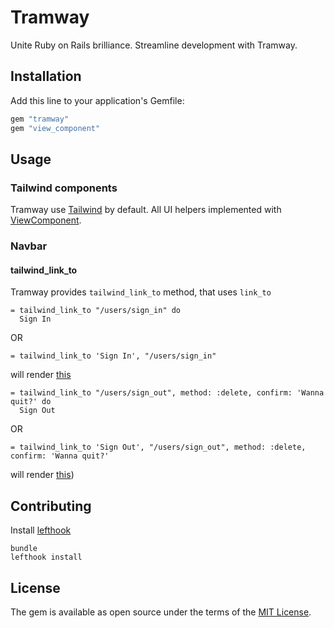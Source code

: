 # Tramway
Unite Ruby on Rails brilliance. Streamline development with Tramway.

## Installation
Add this line to your application's Gemfile:

```ruby
gem "tramway"
gem "view_component"
```

## Usage

### Tailwind components

Tramway use [Tailwind](https://tailwindcss.com/) by default. All UI helpers implemented with [ViewComponent](https://github.com/viewcomponent/view_component).

### Navbar

#### tailwind_link_to

Tramway provides `tailwind_link_to` method, that uses `link_to`

```haml
= tailwind_link_to "/users/sign_in" do
  Sign In
```

OR

```haml
= tailwind_link_to 'Sign In', "/users/sign_in"
```

will render [this](https://play.tailwindcss.com/RT3Vvauu78)

```haml
= tailwind_link_to "/users/sign_out", method: :delete, confirm: 'Wanna quit?' do
  Sign Out
```

OR

```
= tailwind_link_to 'Sign Out', "/users/sign_out", method: :delete, confirm: 'Wanna quit?'
```

will render [this](https://play.tailwindcss.com/7qPmG4ltEU))

## Contributing

Install [lefthook](https://github.com/evilmartians/lefthook)

```
bundle
lefthook install
```

## License
The gem is available as open source under the terms of the [MIT License](https://opensource.org/licenses/MIT).
